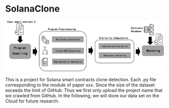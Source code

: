 # SolanaClone
![image](https://github.com/CheWang09/SolanaClone/blob/main/Framework.png)

This is a project for Solana smart contracts clone detection. Each .py file corresponding to the module of paper xxx. 
Since the size of the dataset exceeds the limit of GitHub. Thus we first only upload the project name that we crawled from GitHub. In the following, we will store our data set on the Cloud for future research.
